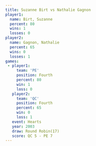 ```yaml
---
title: Suzanne Birt vs Nathalie Gagnon
player1:                
  name: Birt, Suzanne   
  percent: 80           
  wins: 1               
  losses: 0             
player2:                
  name: Gagnon, Nathalie
  percent: 65           
  wins: 0               
  losses: 1             
games:
 - player1:          
     team: 'PE'      
     position: Fourth
     percent: 80     
     win: 1          
     loss: 0         
   player2:          
     team: 'QC'      
     position: Fourth
     percent: 65     
     win: 0          
     loss: 1         
   event: Hearts        
   year: 2003           
   draw: Round Robin(17)
   score: QC 5 - PE 7   
---
```


